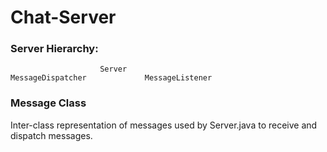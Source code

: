 # Chat-Server

### Server Hierarchy:
                        Server
    MessageDispatcher             MessageListener

### Message Class
Inter-class representation of messages used by Server.java to receive and dispatch messages.